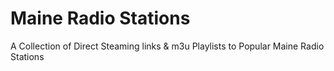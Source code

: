 # Maine Radio Stations
A Collection of Direct Steaming links & m3u Playlists to Popular Maine Radio Stations
